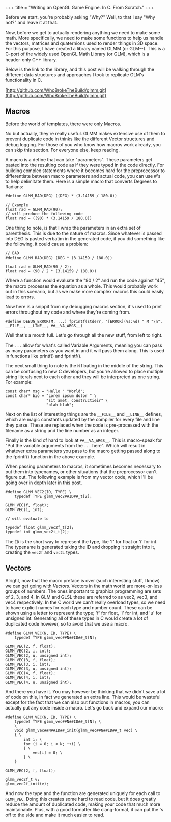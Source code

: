 +++
title = "Writing an OpenGL Game Engine. In C. From Scratch."
+++

Before we start, you're probably asking "Why?" Well, to that I say "Why not?" and leave it at that.

Now, before we get to actually rendering anything we need to make some math. More specifically, we need to make some functions to help us handle the vectors, matrices and quaternions used to render things in 3D space. For this purpose, I have created a library named GLMM (or GLM--). This is a C-port of the widely used OpenGL Math Library (or GLM), which is a header-only C++ library.

Below is the link to the library, and this post will be walking through the different data structures and approaches I took to replicate GLM's functionality in C.

[http://github.com/WhoBrokeTheBuild/glmm.git](http://github.com/WhoBrokeTheBuild/glmm.git)

## Macros

Before the world of templates, there were only Macros.

No but actually, they're really useful. GLMM makes extensive use of them to prevent duplicate code in thinks like the different Vector structures and debug logging. For those of you who know how macros work already, you can skip this section. For everyone else, keep reading.

A macro is a define that can take "parameters". These parameters get pasted into the resulting code as if they were typed in the code directly. For building complex statements where it becomes hard for the preprocessor to differentiate between macro parameters and actual code, you can use #'s to help delimitate them. Here is a simple macro that converts Degrees to Radians:

```
#define GLMM_RAD(DEG) ((DEG) * (3.14159 / 180.0))

// Example
float rad = GLMM_RAD(90);
// will produce the following code
float rad = ((90) * (3.14159 / 180.0))
```

One thing to note, is that I wrap the parameters in an extra set of parenthesis. This is due to the nature of macros. Since whatever is passed into DEG is pasted verbatim in the generated code, if you did something like the following, it could cause a problem:

```
// BAD
#define GLMM_RAD(DEG) (DEG * (3.14159 / 180.0))

float rad = GLMM_RAD(90 / 2);
float rad = (90 / 2 * (3.14159 / 180.0))
```

Where a function would evaluate the "90 / 2" and run the code against "45", the macro processes the equation as a whole. This would probably work out in this scenario, but as we make more complex macros this could easily lead to errors.

Now here is a snippit from my debugging macros section, it's used to print errors throughout my code and where they're coming from.

```
#define DEBUG_ERROR(M, ...) fprintf(stderr, "[ERROR](%s:%d) " M "\n", __FILE__, __LINE__, ##__VA_ARGS__)
```

Well that's a mouth full. Let's go through all the new stuff, from left to right.

The `...` allow for what's called Variable Arguments, meaning you can pass as many parameters as you want in and it will pass them along. This is used in functions like printf() and fprintf().

The next small thing to note is the `M` floating in the middle of the string. This can be confusing to new C developers, but you're allowed to place multiple string literals next to each other and they will be interpreted as one string. For example:

```
const char* msg = "Hello " "World";
const char* bio = "Lorem ipsum dolor " \
                  "sit amet, constructieir" \
                  "blah blah";
```

Next on the list of interesting things are the `__FILE__` and `__LINE__` defines, which are magic constants updated by the compiler for every file and line they parse. These are replaced when the code is pre-processed with the filename as a string and the line number as an integer.

Finally is the kind of hard to look at `##__VA_ARGS__`. This is macro-speak for "Put the variable arguments from the `...` here". Which will result in whatever extra parameters you pass to the macro getting passed along to the fprintf() function in the above example.

When passing parameters to macros, it sometimes becomes necessary to put them into typenames, or other situations that the preprocessor can't figure out. The following example is from my vector code, which I'll be going over in depth later in this post.

```
#define GLMM_VEC2(ID, TYPE) \
    typedef TYPE glmm_vec2##ID##_t[2];

GLMM_VEC(f, float);
GLMM_VEC(i, int);

// will evaluate to

typedef float glmm_vec2f_t[2];
typedef int glmm_vec2i_t[2];
```

The `ID` is the short way to represent the type, like 'f' for float or 'i' for int. The typename is generated taking the ID and dropping it straight into it, creating the `vec2f` and `vec2i` types.

## Vectors

Alright, now that the macro preface is over (such interesting stuff, I know) we can get going with _Vectors_. Vectors in the math world are more-or-less groups of numbers. The ones important to graphics programming are sets of 2, 3, and 4. In GLM and GLSL these are referred to as vec2, vec3, and vec4 respectively. In the C world we can't really overload types, so we need to have explicit names for each type and number count. These can be shown using a letter to represent the type; 'f' for float, 'i' for int, and 'u' for unsigned int. Generating all of these types in C would create a lot of duplicated code however, so to avoid that we use a macro.

```
#define GLMM_VEC(N, ID, TYPE) \
    typedef TYPE glmm_vec##N##ID##_t[N];

GLMM_VEC(2, f, float);
GLMM_VEC(2, i, int);
GLMM_VEC(2, u, unsigned int);
GLMM_VEC(3, f, float);
GLMM_VEC(3, i, int);
GLMM_VEC(3, u, unsigned int);
GLMM_VEC(4, f, float);
GLMM_VEC(4, i, int);
GLMM_VEC(4, u, unsigned int);

```

And there you have it. You may however be thinking that we didn't save a lot of code on this, in fact we generated an extra line. This would be wasteful except for the fact that we can also put functions in macros, you can actually put any code inside a macro. Let's go back and expand our macro:

```
#define GLMM_VEC(N, ID, TYPE) \
    typedef TYPE glmm_vec##N##ID##_t[N]; \
    \
    void glmm_vec##N##ID##_init(glmm_vec##N##ID##_t vec) \
    { \
        int i; \
        for (i = 0; i < N; ++i) \
        { \
            vec[i] = 0; \
        } \
    }

GLMM_VEC(2, f, float);

glmm_vec2f_t v;
glmm_vec2f_init(v);
```

And now the type and the function are generated uniquely for each call to `GLMM_VEC`. Doing this creates some hard to read code, but it does greatly reduce the amount of duplicated code, making your code that much more maintainable. Plus, with a good formatter like clang-format, it can put the \'s off to the side and make it much easier to read.
